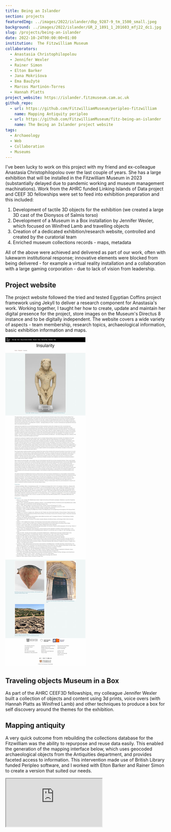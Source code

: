 ```yaml
---
title: Being an Islander
section: projects
featuredImg: ../images/2022/islander/dbp_9287-9_tm_1500_small.jpeg
background: ../images/2022/islander/GR_2_1891_1_201603_mfj22_dc1.jpg
slug: /projects/being-an-islander
date: 2022-10-24T00:00:00+01:00
institution:  The Fitzwilliam Museum
collaborators:
  - Anastasia Christophilopolou
  - Jennifer Wexler
  - Rainer Simon
  - Elton Barker
  - Jana Mokrišova
  - Ema Baužytė
  - Marcos Martinón-Torres
  - Hannah Platts
project_website: https://islander.fitzmuseum.cam.ac.uk
github_repo:
  - url: https://github.com/FitzwilliamMuseum/peripleo-fitzwilliam
    name: Mapping Antiquity peripleo
  - url: https://github.com/FitzwilliamMuseum/fitz-being-an-islander
    name: The Being an Islander project website
tags:
  - Archaeology
  - Web
  - Collaboration
  - Museums
---
```

I've been lucky to work on this project with my friend and 
ex-colleague Anastasia Christophilopolou over the last couple of years. She 
has a large exhibition that will be installed in the Fitzwilliam Museum in 2023
(substantially delayed due to pandemic working and museum management machinations). Work from 
the AHRC funded Linking Islands of Data project and CEEF 3D fellowships were set to feed into exhibition preparation and this 
included:

1. Development of tactile 3D objects for the exhibition (we created a large 3D cast of the Dionysos of Salmis torso)
2. Development of a Museum in a Box installation by Jennifer Wexler, which focused on Winifred Lamb and travelling objects
3. Creation of a dedicated exhibition/research website, controlled and created by the curatorial team
4. Enriched museum collections records - maps, metadata

All of the above were achieved and delivered as part of our work, often with lukewarm 
institutional response; innovative elements were blocked from being delivered - for example
a virtual reality installation and a collaboration with a large gaming corporation - due to 
lack of vision from leadership. 

## Project website 

The project website followed the tried and tested Egyptian Coffins project framework using 
Jekyll to deliver a research component for Anastasia's work. Working together, I taught her
how to create, update and maintain her digital presence for the project, store images on 
the Museum's Directus 8 instance and to be digitally independent. The website covers a wide
variety of aspects - team membership, research topics, archaeological information, basic exhibition
information and maps. 

![A screenshot of the project website](../images/2022/islander/islander.jpg)

## Traveling objects Museum in a Box

As part of the AHRC CEEF3D fellowships, my colleague Jennifer Wexler built a collection of objects
and content using 3d prints, voice overs (with Hannah Platts as Winifred Lamb) and other techniques to produce a box for self discovery around the themes 
for the exhibition. 

## Mapping antiquity

A very quick outcome from rebuilding the collections database for the Fitzwilliam was 
the ability to repurpose and reuse data easily. This enabled the generation of the mapping interface
below, which uses geocoded archaeological objects from the Antiquities department, and provides
faceted access to information. This intervention made use of British Library funded Peripleo
software, and I worked with Elton Barker and Rainer Simon to create a version that suited our needs.

<div class="ratio ratio-1x1">
    <iframe src="https://mapping-antiquity.fitzmuseum.cam.ac.uk/#/?/?/?/mode=points" 
        title="Mapping True to Nature" 
        allowfullscreen="true"></iframe>
</div>

